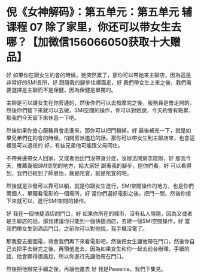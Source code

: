 # 倪《女神解码》：第五单元：第五单元 辅课程 07 除了家里，你还可以带女生去哪？【加微信156066050获取十大赠品】

好 如果你在跟女生約會的時候，她突然累了，那你可以帶她來主聊店，因為這是非常好的SMI長所，好 跟隨我的腳步往裡面走，好 我們帶女生上來之後，我們需要選擇是主聊而不是保健，因為保健是單獨的。

主聊是可以讓女生在你旁邊的，然後你們可以去按摩完之後，服務員是會走開的，然後你們接下來就可以去做，SMI空間的操作，你可以對她說，今天約會有點累，那我們今天留下來休息一下吧。

然後如果你擔心服務員會走進來，那你可以把門鎖掉，好 最後補充一下，就是如果兄弟們在約會的時候，怕開房派尷尬的話，那你可以帶女生到主聊店來，也會這裡是可以過夜的 好，有些兄弟他可能跟父母同住。

不帶旁邊帶女人回家，又或者他出門沒帶身分症，沒辦法開房怎麼辦，好 那我今天，推薦幾個SMI空間的地方，給大家好 跟著我的腳步，挖你們看，好 可以看得到，我們已經到了師恩怡，就是陀宜，就是陀宜的吧。

然後就是沙發可以靠可以躺，就是你跟女生進行，SMI空間操作的地方，也是你們兩個人，單獨看電影的一個場所，好 當你們選好電影之後，把門一關，然後你接下來就可以，進行SMI空間的操作。

好 我在一個快捷酒店的門口，好 如果你所在的城市，沒有私人隱隱，因為又或者是主聊店的話，那我建議你只能到一個快捷酒店，去建一個SMI空間操作，好 當我們帶女生到酒店門口，之前你可以對他說，我手機沒電了。

那我要去衝回電，待會我們再下來看電影吧，然後把女生讓他帶在門口，然後你自己去把手去辦完之後，再領他進去，因為如果女生和你一起去前台辦理，手續的話，他會顯得很尷尬，所以你進行先讓他帶在門口。

然後把他辦完手續之後，再讓他進去 好 我是Pewenie，我們下集見。